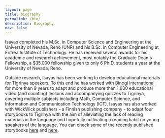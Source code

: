 ```yaml
---
layout: page
title: biography
permalink: /bio/
description: Biography.
nav: false
---
```


Isayas completed his M.Sc. in Computer Science and Engineering at the University of Nevada, Reno (UNR) and his B.Sc. in Computer Engineering at Eritrea Institute of Technology. He has received several awards for his academic and research achievement, most notably the Graduate Dean's Fellowship, a $35,000 fellowship given to only 6 Ph.D. students a year at the University of Nevada, Reno.

Outside research, Isayas has been working to develop educational materials for Tigrinya speakers. To this end he has worked with [Binogi International](https://www.binogi.ca/) for more than 9 years to adapt and produce more than 1,000 educational video (and counting) lessons and accompanying quizzes to Tigrinya, covering multiple subjects including Math, Computer Science, and Information and Communication Technology (ICT). Isayas has also worked with WickWick publishers - a Finnish publishing company - to adapt four storybooks to Tigrinya with the aim of alleviating the lack of reading materials in the language and hopefully cultivating a reading habit on young speakers of the language. You can check some of the recently published storybooks [here](https://amzn.to/3dXVMX1) and [here](https://amzn.to/3sWssUP).
